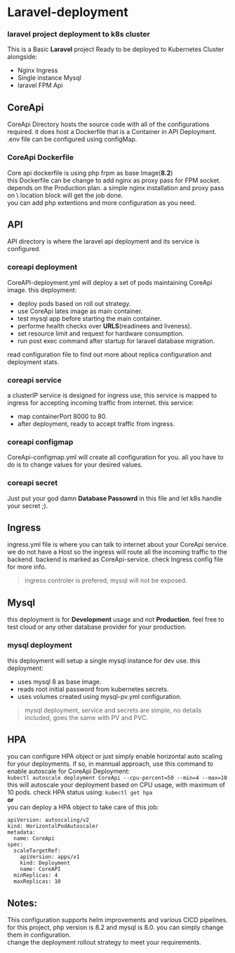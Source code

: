 # Laravel-deployment
### laravel project deployment to k8s cluster

This is a Basic **Laravel** project Ready to be deployed to Kubernetes Cluster alongside:
* Nginx Ingress
* Single instance Mysql
* laravel FPM Api

## CoreApi
CoreApi Directory hosts the source code with all of the configurations required. 
it does host a Dockerfile that is a Container in API Deployment. <br />
.env file can be configured using configMap.

### CoreApi Dockerfile
Core api dockerfile is using php frpm as base Image(**8.2**) <br />
this Dockerfile can be change to add nginx as proxy pass for FPM socket. depends on the Production plan. 
a simple nginx installation and proxy pass on \ location block will get the job done. <br />
you can add php extentions and more configuration as you need.

## API
API directory is where the laravel api deployment and its service is configured.

### coreapi deployment
CoreAPI-deployment.yml will deploy a set of pods maintaining CoreApi image.
this deployment:
* deploy pods based on roll out strategy.
* use CoreApi lates image as main container.
* test mysql app before starting the main container.
* performe health checks over **URLS**(readinees and liveness).
* set resource limit and request for hardware consumption.
* run post exec command after startup for laravel database migration.

read configuration file to find out more about replica configuration and deployment stats.

### coreapi service
a clusterIP service is designed for ingress use, this service is mapped to ingress for accepting incoming traffic from internet.
this service:
* map containerPort 8000 to 80.
* after deployment, ready to accept traffic from ingress.

### coreapi configmap
CoreApi-configmap.yml will create all configuration for you. all you have to do is to change values for your desired values.

### coreapi secret
Just put your god damn **Database Passowrd** in this file and let k8s handle your secret ;).

## Ingress
ingress.yml file is where you can talk to internet about your CoreApi service. <br />
we do not have a Host so the ingress will route all the incoming traffic to the backend. backend is marked as CoreApi-service.
check Ingress config file for more info.

>  ingress controler is prefered, mysql will not be exposed.

## Mysql
this deployment is for **Development** usage and not **Production**.
feel free to test cloud or any other database provider for your production.

### mysql deployment
this deployment will setup a single mysql instance for dev use.
this deployment:
* uses mysql 8 as base image.
* reads root initial password from kubernetes secrets.
* uses volumes created using mysql-pv.yml configuration.

> mysql deployment, service and secrets are simple, no details included, goes the same with PV and PVC.


## HPA
you can configure HPA object or just simply enable horizontal auto scaling for your deployments.
if so, in mannual approach, use this command to enable autoscale for CoreApi Deployment:
 <br />
`kubectl autoscale deployment CoreApi --cpu-percent=50 --min=4 --max=10 `
 <br />
this will autoscale your deployment based on CPU usage, with maximum of 10 pods.
check HPA status using: `kubectl get hpa`
 <br />
**or**
 <br />
you can deploy a HPA object to take care of this job:

```
apiVersion: autoscaling/v2
kind: HorizontalPodAutoscaler
metadata:
  name: CoreApi
spec:
  scaleTargetRef:
    apiVersion: apps/v1
    kind: Deployment
    name: CoreAPI
  minReplicas: 4
  maxReplicas: 10
```

## Notes:
This configuration supports helm improvements and various CICD pipelines. <br />
for this project, php version is 8.2 and mysql is 8.0. you can simply change them in configuration. <br />
change the deployment rollout strategy to meet your requirements. <br />